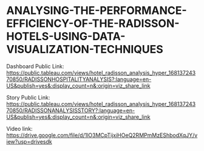 # ANALYSING-THE-PERFORMANCE-EFFICIENCY-OF-THE-RADISSON-HOTELS-USING-DATA-VISUALIZATION-TECHNIQUES

Dashboard Public Link: https://public.tableau.com/views/hotel_radisson_analysis_hyper_16813724370850/RADISSONHOSPITALITYANALYSIS?:language=en-US&publish=yes&:display_count=n&:origin=viz_share_link


Story Public Link: https://public.tableau.com/views/hotel_radisson_analysis_hyper_16813724370850/RADISSONANALYSISSTORY?:language=en-US&publish=yes&:display_count=n&:origin=viz_share_link


Video link: https://drive.google.com/file/d/1lO3MCpTijxiHOeQ2RMPmMzEShbodXqJY/view?usp=drivesdk
